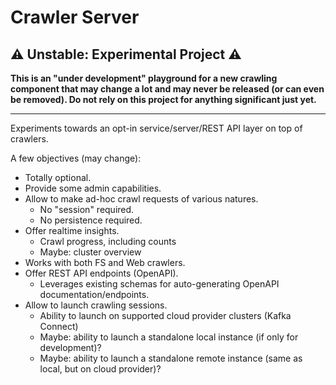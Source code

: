Crawler Server
==============

## ⚠️ Unstable: Experimental️ Project ⚠️

**This is an "under development" playground for a new crawling component 
that may change a lot and may never be released (or can even be removed).
Do not rely on this project for anything significant just yet.**

--------------

Experiments towards an opt-in service/server/REST API layer on top of crawlers.

A few objectives (may change):

* Totally optional.
* Provide some admin capabilities.
* Allow to make ad-hoc crawl requests of various natures.
  * No "session" required.
  * No persistence required.
* Offer realtime insights.
  * Crawl progress, including counts
  * Maybe: cluster overview
* Works with both FS and Web crawlers.
* Offer REST API endpoints (OpenAPI).
  * Leverages existing schemas for auto-generating OpenAPI documentation/endpoints.
* Allow to launch crawling sessions.
  * Ability to launch on supported cloud provider clusters (Kafka Connect)
  * Maybe: ability to launch a standalone local instance (if only for development)?
  * Maybe: ability to launch a standalone remote instance (same as local, but on cloud provider)?



